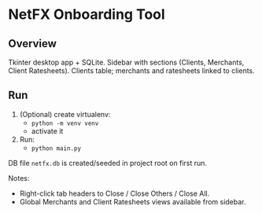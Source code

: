 # NetFX Onboarding Tool

## Overview
Tkinter desktop app + SQLite. Sidebar with sections (Clients, Merchants, Client Ratesheets). Clients table; merchants and ratesheets linked to clients.

## Run
1. (Optional) create virtualenv:
   - `python -m venv venv`
   - activate it
2. Run:
   - `python main.py`

DB file `netfx.db` is created/seeded in project root on first run.

Notes:
- Right-click tab headers to Close / Close Others / Close All.
- Global Merchants and Client Ratesheets views available from sidebar.
